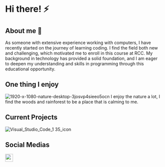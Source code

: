 # Hi there! ⚡

<!-- A little about me -->
## About me 💬
As someone with extensive experience working with computers, I have recently started on the journey of learning coding. I find the field both new and challenging, which motivated me to enroll in this course at RCC. My background in technology has provided a solid foundation, and I am eager to deepen my understanding and skills in programming through this educational opportunity.

<!-- Enjoyable things -->
## One thing I enjoy
![1920-x-1080-nature-desktop-3josvp4sieeo5ocn](https://github.com/user-attachments/assets/201b6c96-e6c0-4338-a99e-d19b70ed18f1)
I enjoy the nature a lot, I find the woods and rainforest to be a place that is calming to me.

<!-- My projects -->
## Current Projects
![Visual_Studio_Code_1 35_icon](https://github.com/user-attachments/assets/c152b98b-d97b-4025-8340-9b3cc8e87367)

<!-- Where to find me! -->
## Social Medias
<img src="https://github.com/user-attachments/assets/9aa527af-f36c-4d07-97f0-fdab5e6ea56c" width="25" height="25"/>
<!--
**camrxn/camrxn** is a ✨ _special_ ✨ repository because its `README.md` (this file) appears on your GitHub profile.

Here are some ideas to get you started:

- 🔭 I’m currently working on ...
- 🌱 I’m currently learning ...
- 👯 I’m looking to collaborate on ...
- 🤔 I’m looking for help with ...
- 💬 Ask me about ...
- 📫 How to reach me: ...
- 😄 Pronouns: ...
- ⚡ Fun fact: ...
-->

